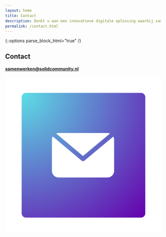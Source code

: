 ```yaml
---
layout: home
title: Contact
description: Denkt u aan een innovatieve digitale oplossing waarbij samenwerking in data belangrijk is? En benieuwd hoe wij uw project mee kunnen ondersteunen en ontwikkelen? Neem contact op via onderstaand mailadres en we nemen contact met u op.
permalink: /contact.html
---
```


{::options parse_block_html="true" /}
<div class="wrapperprojects" markdown="0">
            <div class="projectblock">
             <div class="project_text">
              <h2>
Contact
              </h2>
              <h4>
                <a href="mailto:samenwerken@solidcommunity.nl">samenwerken@solidcommunity.nl</a>
                </h4>
              </div>
              <div class="project_img">
                <img src="/img/contact.svg" alt="">
            </div>         
        </div>
</div>
